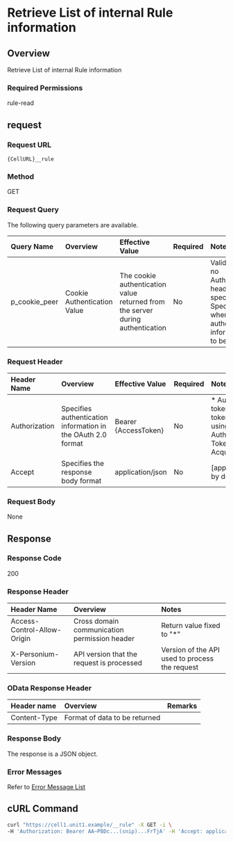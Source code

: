 # Retrieve List of internal Rule information

## Overview
Retrieve List of internal Rule information

### Required Permissions
rule-read

## request
### Request URL
```
{CellURL}__rule
```
### Method
GET

### Request Query
The following query parameters are available.

|Query Name|Overview|Effective Value|Required|Notes|
|:--|:--|:--|:--|:--|
|p_cookie_peer|Cookie Authentication Value|The cookie authentication value returned from the server during authentication|No|Valid only if no Authorization header specified<br>Specify this when cookie authentication information is to be used|

### Request Header
|Header Name|Overview|Effective Value|Required|Notes|
|:--|:--|:--|:--|:--|
|Authorization|Specifies authentication information in the OAuth 2.0 format|Bearer {AccessToken}|No|* Authentication tokens are the tokens acquired using the Authentication Token Acquisition API|
|Accept|Specifies the response body format|application/json|No|[application/json] by default|


### Request Body
None

## Response
### Response Code
200

### Response Header
|Header Name|Overview|Notes|
|:--|:--|:--|
|Access-Control-Allow-Origin|Cross domain communication permission header|Return value fixed to "*"|
|X-Personium-Version|API version that the request is processed|Version of the API used to process the request|

### OData Response Header
|Header name|Overview|Remarks|
|:--|:--|:--|
|Content-Type|Format of data to be returned||

### Response Body
The response is a JSON object.

### Error Messages
Refer to [Error Message List](004_Error_Messages.md)

## cURL Command

```sh
curl "https://cell1.unit1.example/__rule" -X GET -i \
-H 'Authorization: Bearer AA~PBDc...(snip)...FrTjA' -H 'Accept: application/json'
```

